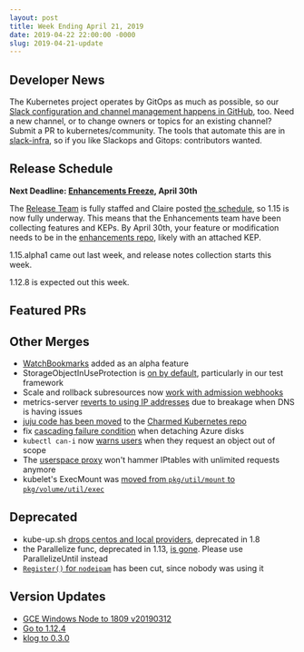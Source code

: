```yaml
---
layout: post
title: Week Ending April 21, 2019
date: 2019-04-22 22:00:00 -0000
slug: 2019-04-21-update
---
```


## Developer News

The Kubernetes project operates by GitOps as much as possible, so our [Slack configuration and channel management happens in GitHub](https://github.com/kubernetes/community/tree/master/communication/slack-config), too.  Need a new channel, or to change owners or topics for an existing channel?  Submit a PR to kubernetes/community.  The tools that automate this are in [slack-infra](https://github.com/kubernetes-sigs/slack-infra), so if you like Slackops and Gitops: contributors wanted.

## Release Schedule

**Next Deadline: [Enhancements Freeze](https://github.com/kubernetes/sig-release/tree/master/releases/release-1.15#enhancements-freeze), April 30th**

The [Release Team](https://git.k8s.io/sig-release/releases/release-1.15/release_team.md) is fully staffed and Claire posted [the schedule](https://github.com/kubernetes/sig-release/tree/master/releases/release-1.15), so 1.15 is now fully underway.  This means that the Enhancements team have been collecting features and KEPs.  By April 30th, your feature or modification needs to be in the [enhancements repo](https://github.com/kubernetes/enhancements/issues?utf8=%E2%9C%93&q=is%3Aissue+is%3Aopen+milestone%3Av1.15+), likely with an attached KEP.

1.15.alpha1 came out last week, and release notes collection starts this week.

1.12.8 is expected out this week.

## Featured PRs


## Other Merges

* [WatchBookmarks](https://github.com/kubernetes/kubernetes/pull/74074) added as an alpha feature
* StorageObjectInUseProtection is [on by default](https://github.com/kubernetes/kubernetes/pull/74610), particularly in our test framework
* Scale and rollback subresources now [work with admission webhooks](https://github.com/kubernetes/kubernetes/pull/76849)
* metrics-server [reverts to using IP addresses](https://github.com/kubernetes/kubernetes/pull/76819) due to breakage when DNS is having issues
* [juju code has been moved](https://github.com/kubernetes/kubernetes/pull/76628) to the [Charmed Kubernetes repo](https://github.com/charmed-kubernetes/)
* fix [cascading failure condition](https://github.com/kubernetes/kubernetes/pull/76573) when detaching Azure disks
* `kubectl can-i` now [warns users](https://github.com/kubernetes/kubernetes/pull/76474) when they request an object out of scope
* The [userspace proxy](https://github.com/kubernetes/kubernetes/pull/71735) won't hammer IPtables with unlimited requests anymore
* kubelet's ExecMount was [moved from `pkg/util/mount` to `pkg/volume/util/exec`](https://github.com/kubernetes/kubernetes/pull/76456)

## Deprecated

* kube-up.sh [drops centos and local providers](https://github.com/kubernetes/kubernetes/pull/76711), deprecated in 1.8
* the Parallelize func, deprecated in 1.13, [is gone](https://github.com/kubernetes/kubernetes/pull/76595).  Please use ParallelizeUntil instead
* [`Register()` for `nodeipam`](https://github.com/kubernetes/kubernetes/pull/76257) has been cut, since nobody was using it

## Version Updates

* [GCE Windows Node to 1809 v20190312](https://github.com/kubernetes/kubernetes/pull/76722)
* [Go to 1.12.4](https://github.com/kubernetes/kubernetes/pull/76576)
* [klog to 0.3.0](https://github.com/kubernetes/kubernetes/pull/76474)
